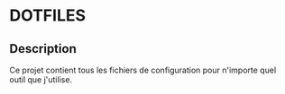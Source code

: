 # DOTFILES

## Description 

Ce projet contient tous les fichiers de configuration pour n'importe quel outil que j'utilise.